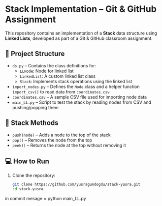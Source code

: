 # Stack Implementation – Git & GitHub Assignment

This repository contains an implementation of a **Stack** data structure using **Linked Lists**, developed as part of a Git & GitHub classroom assignment.

## 📁 Project Structure

- `ds.py` – Contains the class definitions for:
  - `LLNode`: Node for linked list
  - `LinkedList`: A custom linked list class
  - `Stack`: Implements stack operations using the linked list
- `import_nodes.py` – Defines the `Node` class and a helper function `import_csv()` to read data from `coordinates.csv`
- `coordinates.csv` – A sample CSV file used for importing node data
- `main_LL.py` – Script to test the stack by reading nodes from CSV and pushing/popping them

## 🧪 Stack Methods

- `push(node)` – Adds a node to the top of the stack
- `pop()` – Removes the node from the top
- `peek()` – Returns the node at the top without removing it

## 💻 How to Run

1. Clone the repository:
   ```bash
   git clone https://github.com/yusragundogdu/stack-yusra.git
   cd stack-yusra

 in commit mesage = python main_LL.py

